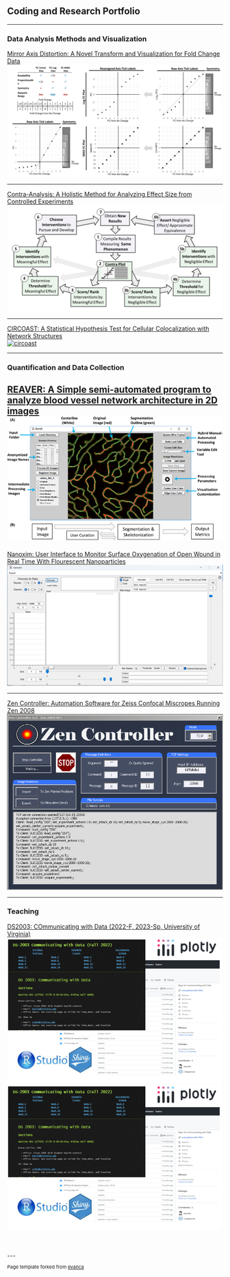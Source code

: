 ## Coding and Research Portfolio

---

### Data Analysis Methods and Visualization

[Mirror Axis Distortion: A Novel Transform and Visualization for Fold Change Data](/pages/mirrored_axis_distortion.md)
<br>
[![mad](images/project_mad.JPG?raw=true)](/pages/mirrored_axis_distortion.html)


---
[Contra-Analysis: A Holistic Method for Analyzing Effect Size from Controlled Experiments](/pages/contra-analysis.md)
<br>
[![contra](images/project_contra-analysis.PNG?raw=true)](/pages/contra-analysis.html)

---
[CIRCOAST: A Statistical Hypothesis Test for Cellular Colocalization with Network Structures](/pages/circle_colocalization_test.md)
<br>
[![circoast](images/images/project_circoast.jpeg?raw=true)](/pages/circle_colocalization_test.html)


---

### Quantification and Data Collection

[REAVER: A Simple semi-automated program to analyze blood vessel network architecture in 2D images](/pages/reaver.md)
<br>
[![reaver](images/project_reaver.png?raw=true)](/pages/reaver.html)
---

[Nanoxim: User Interface to Monitor Surface Oxygenation of Open Wound in Real Time With Flourescent Nanoparticles](/pages/nanoxim.md)
[![nanoxim](images/project_nanoxim.png?raw=true)](/pages/nanoxim.html)

---

[Zen Controller: Automation Software for Zeiss Confocal Miscropes Running Zen 2008](/pages/zen_controller.md)
<br>
[![zen](images/zen_controller_screenshot.png?raw=true)](/pages/zen_controller.html)

---


### Teaching
[DS2003: COmmunicating with Data (2022-F, 2023-Sp, University of Virginia)](/pages/ds2003.md)
<br>
<a href=”/pages/ds2003.md“><img src="images/ds2003.png?raw=true"/></a>
[![ds2003](images/ds2003.png?raw=true)](/pages/ds2003.html)

<br>
<br>
---
<p style="font-size:11px">Page template forked from <a href="https://github.com/evanca/quick-portfolio">evanca</a></p>
<!-- Remove above link if you don't want to attibute -->
